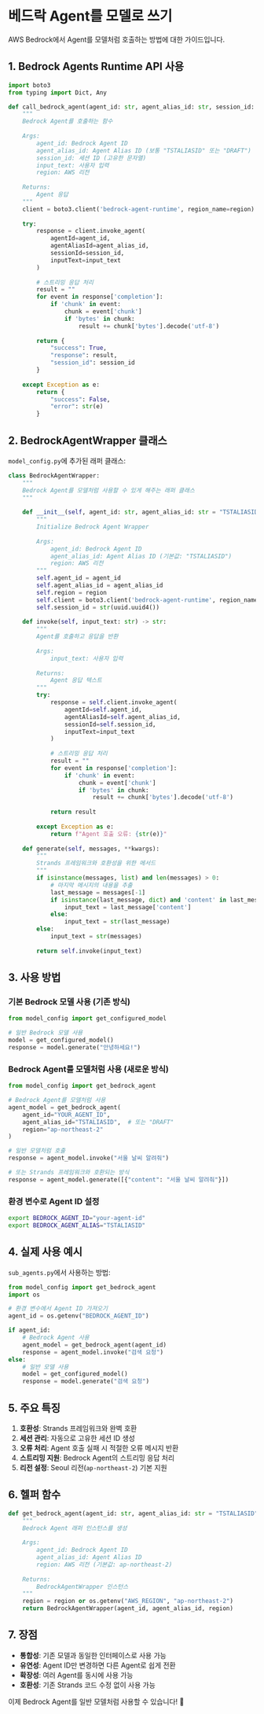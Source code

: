 # 베드락 Agent를 모델로 쓰기

AWS Bedrock에서 Agent를 모델처럼 호출하는 방법에 대한 가이드입니다.

## 1. Bedrock Agents Runtime API 사용

```python
import boto3
from typing import Dict, Any

def call_bedrock_agent(agent_id: str, agent_alias_id: str, session_id: str, input_text: str, region: str = "ap-northeast-2") -> Dict[str, Any]:
    """
    Bedrock Agent를 호출하는 함수
    
    Args:
        agent_id: Bedrock Agent ID
        agent_alias_id: Agent Alias ID (보통 "TSTALIASID" 또는 "DRAFT")
        session_id: 세션 ID (고유한 문자열)
        input_text: 사용자 입력
        region: AWS 리전
    
    Returns:
        Agent 응답
    """
    client = boto3.client('bedrock-agent-runtime', region_name=region)
    
    try:
        response = client.invoke_agent(
            agentId=agent_id,
            agentAliasId=agent_alias_id,
            sessionId=session_id,
            inputText=input_text
        )
        
        # 스트리밍 응답 처리
        result = ""
        for event in response['completion']:
            if 'chunk' in event:
                chunk = event['chunk']
                if 'bytes' in chunk:
                    result += chunk['bytes'].decode('utf-8')
        
        return {
            "success": True,
            "response": result,
            "session_id": session_id
        }
        
    except Exception as e:
        return {
            "success": False,
            "error": str(e)
        }
```

## 2. BedrockAgentWrapper 클래스

`model_config.py`에 추가된 래퍼 클래스:

```python
class BedrockAgentWrapper:
    """
    Bedrock Agent를 모델처럼 사용할 수 있게 해주는 래퍼 클래스
    """
    
    def __init__(self, agent_id: str, agent_alias_id: str = "TSTALIASID", region: str = "ap-northeast-2"):
        """
        Initialize Bedrock Agent Wrapper
        
        Args:
            agent_id: Bedrock Agent ID
            agent_alias_id: Agent Alias ID (기본값: "TSTALIASID")
            region: AWS 리전
        """
        self.agent_id = agent_id
        self.agent_alias_id = agent_alias_id
        self.region = region
        self.client = boto3.client('bedrock-agent-runtime', region_name=region)
        self.session_id = str(uuid.uuid4())
    
    def invoke(self, input_text: str) -> str:
        """
        Agent를 호출하고 응답을 반환
        
        Args:
            input_text: 사용자 입력
            
        Returns:
            Agent 응답 텍스트
        """
        try:
            response = self.client.invoke_agent(
                agentId=self.agent_id,
                agentAliasId=self.agent_alias_id,
                sessionId=self.session_id,
                inputText=input_text
            )
            
            # 스트리밍 응답 처리
            result = ""
            for event in response['completion']:
                if 'chunk' in event:
                    chunk = event['chunk']
                    if 'bytes' in chunk:
                        result += chunk['bytes'].decode('utf-8')
            
            return result
            
        except Exception as e:
            return f"Agent 호출 오류: {str(e)}"
    
    def generate(self, messages, **kwargs):
        """
        Strands 프레임워크와 호환성을 위한 메서드
        """
        if isinstance(messages, list) and len(messages) > 0:
            # 마지막 메시지의 내용을 추출
            last_message = messages[-1]
            if isinstance(last_message, dict) and 'content' in last_message:
                input_text = last_message['content']
            else:
                input_text = str(last_message)
        else:
            input_text = str(messages)
        
        return self.invoke(input_text)
```

## 3. 사용 방법

### 기본 Bedrock 모델 사용 (기존 방식)
```python
from model_config import get_configured_model

# 일반 Bedrock 모델 사용
model = get_configured_model()
response = model.generate("안녕하세요!")
```

### Bedrock Agent를 모델처럼 사용 (새로운 방식)
```python
from model_config import get_bedrock_agent

# Bedrock Agent를 모델처럼 사용
agent_model = get_bedrock_agent(
    agent_id="YOUR_AGENT_ID",
    agent_alias_id="TSTALIASID",  # 또는 "DRAFT"
    region="ap-northeast-2"
)

# 일반 모델처럼 호출
response = agent_model.invoke("서울 날씨 알려줘")

# 또는 Strands 프레임워크와 호환되는 방식
response = agent_model.generate([{"content": "서울 날씨 알려줘"}])
```

### 환경 변수로 Agent ID 설정
```bash
export BEDROCK_AGENT_ID="your-agent-id"
export BEDROCK_AGENT_ALIAS="TSTALIASID"
```

## 4. 실제 사용 예시

`sub_agents.py`에서 사용하는 방법:

```python
from model_config import get_bedrock_agent
import os

# 환경 변수에서 Agent ID 가져오기
agent_id = os.getenv("BEDROCK_AGENT_ID")

if agent_id:
    # Bedrock Agent 사용
    agent_model = get_bedrock_agent(agent_id)
    response = agent_model.invoke("검색 요청")
else:
    # 일반 모델 사용
    model = get_configured_model()
    response = model.generate("검색 요청")
```

## 5. 주요 특징

1. **호환성**: Strands 프레임워크와 완벽 호환
2. **세션 관리**: 자동으로 고유한 세션 ID 생성
3. **오류 처리**: Agent 호출 실패 시 적절한 오류 메시지 반환
4. **스트리밍 지원**: Bedrock Agent의 스트리밍 응답 처리
5. **리전 설정**: Seoul 리전(`ap-northeast-2`) 기본 지원

## 6. 헬퍼 함수

```python
def get_bedrock_agent(agent_id: str, agent_alias_id: str = "TSTALIASID", region: str = None) -> BedrockAgentWrapper:
    """
    Bedrock Agent 래퍼 인스턴스를 생성
    
    Args:
        agent_id: Bedrock Agent ID
        agent_alias_id: Agent Alias ID
        region: AWS 리전 (기본값: ap-northeast-2)
        
    Returns:
        BedrockAgentWrapper 인스턴스
    """
    region = region or os.getenv("AWS_REGION", "ap-northeast-2")
    return BedrockAgentWrapper(agent_id, agent_alias_id, region)
```

## 7. 장점

- **통합성**: 기존 모델과 동일한 인터페이스로 사용 가능
- **유연성**: Agent ID만 변경하면 다른 Agent로 쉽게 전환
- **확장성**: 여러 Agent를 동시에 사용 가능
- **호환성**: 기존 Strands 코드 수정 없이 사용 가능

이제 Bedrock Agent를 일반 모델처럼 사용할 수 있습니다! 🎉